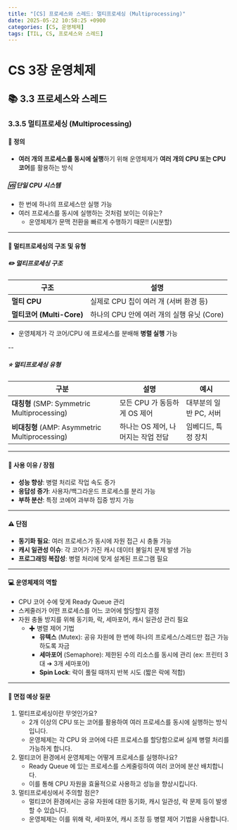 ```yaml
---
title: "[CS] 프로세스와 스레드: 멀티프로세싱 (Multiprocessing)"
date: 2025-05-22 10:58:25 +0900
categories: [CS, 운영체제]
tags: [TIL, CS, 프로세스와 스레드]
---
```

# CS 3장 운영체제
## 📚 3.3 프로세스와 스레드

### 3.3.5 멀티프로세싱 (Multiprocessing)

#### 📘 정의
- **여러 개의 프로세스를 동시에 실행**하기 위해 운영체제가 **여러 개의 CPU 또는 CPU 코어**를 활용하는 방식

##### 🆚 단일 CPU 시스템
- 한 번에 하나의 프로세스만 실행 가능
- 여러 프로세스를 동시에 실행하는 것처럼 보이는 이유는?
  - 운영체제가 문맥 전환을 빠르게 수행하기 때문!! (시분할)

---

#### 📌 멀티프로세싱의 구조 및 유형

##### ✏️ 멀티프로세싱 구조

| 구조                | 설명                            |
|-------------------|-------------------------------|
| **멀티 CPU**    | 실제로 CPU 칩이 여러 개 (서버 환경 등)     |
| **멀티코어 (Multi-Core)** | 하나의 CPU 안에 여러 개의 실행 유닛 (Core) |

- 운영체제가 각 코어/CPU 에 프로세스를 분배해 **병렬 실행** 가능

--

##### ⭐️ 멀티프로세싱 유형

| 구분                                      | 설명                    | 예시             |
|-----------------------------------------|-----------------------|----------------|
| **대칭형** (SMP: Symmetric Multiprocessing)    | 모든 CPU 가 동등하게 OS 제어   | 대부분의 일반 PC, 서버 |
| **비대칭형** (AMP: Asymmetric Multiprocessing)  | 하나는 OS 제어, 나머지는 작업 전담 | 임베디드, 특정 장치    |


---

#### 🎯 사용 이유 / 장점
- **성능 향상**: 병렬 처리로 작업 속도 증가
- **응답성 증가**: 사용자/백그라운드 프로세스를 분리 가능
- **부하 분산**: 특정 코에어 과부하 집중 방지 가능

---

#### ⚠️ 단점
- **동기화 필요**: 여러 프로세스가 동시에 자원 접근 시 충돌 가능
- **캐시 일관성 이슈**: 각 코어가 가진 캐시 데이터 불일치 문제 발생 가능
- **프로그래밍 복잡성**: 병렬 처리에 맞게 설계된 프로그램 필요

---

#### 💻 운영체제의 역할
- CPU 코어 수에 맞게 Ready Queue 관리
- 스케줄러가 어떤 프로세스를 어느 코어에 할당할지 결정
- 자원 충돌 방지를 위해 동기화, 락, 세마포어, 캐시 일관성 관리 필요
  - ✚ 병렬 제어 기법
    - **뮤텍스** (Mutex): 공유 자원에 한 번에 하나의 프로세스/스레드만 접근 가능하도록 자금
    - **세마포어** (Semaphore): 제한된 수의 리소스를 동시에 관리 (ex: 프린터 3대 ➔ 3개 세마포어)
    - **Spin Lock**: 락이 풀릴 때까지 반복 시도 (짧은 락에 적합)

---

#### 🎤 면접 예상 질문
1. 멀티프로세싱이란 무엇인가요?
   - 2개 이상의 CPU 또는 코어를 활용하여 여러 프로세스를 동시에 실행하는 방식입니다.
   - 운영체제는 각 CPU 와 코어에 다른 프로세스를 할당함으로써 실제 병렬 처리를 가능하게 합니다.
2. 멀티코어 환경에서 운영체제는 어떻게 프로세스를 실행하나요?
   - Ready Queue 에 있는 프로세스를 스케줄링하여 여러 코어에 분산 배치합니다.
   - 이를 통해 CPU 자원을 효율적으로 사용하고 성능을 향상시킵니다.
3. 멀티프로세싱에서 주의할 점은?
   - 멀티코어 환경에서는 공유 자원에 대한 동기화, 캐시 일관성, 락 문제 등이 발생할 수 있습니다.
   - 운영체제는 이를 위해 락, 세마포어, 캐시 조정 등 병렬 제어 기법을 사용합니다.
